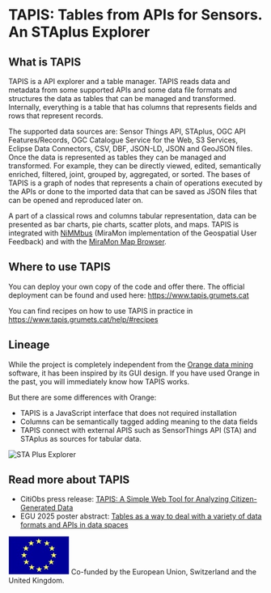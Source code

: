 # TAPIS: Tables from APIs for Sensors. An STAplus Explorer
## What is TAPIS
TAPIS is a API explorer and a table manager. TAPIS reads data and metadata from some supported APIs and some data file formats and structures the data as tables that can be managed and transformed. Internally, everything is a table that has columns that represents fields and rows that represent records.

The supported data sources are: Sensor Things API, STAplus, OGC API Features/Records, OGC Catalogue Service for the Web, S3 Services, Eclipse Data Connectors, CSV, DBF, JSON-LD, JSON and GeoJSON files. Once the data is represented as tables they can be managed and transformed. For example, they can be directly viewed, edited, semantically enriched, filtered, joint, grouped by, aggregated, or sorted. The bases of TAPIS is a graph of nodes that represents a chain of operations executed by the APIs or done to the imported data that can be saved as JSON files that can be opened and reproduced later on. 
 
A part of a classical rows and columns tabular representation, data can be presented as bar charts, pie charts, scatter plots, and maps. TAPIS is integrated with [NiMMbus](https://github.com/grumets/nimmbus) (MiraMon implementation of the Geospatial User Feedback) and with the [MiraMon Map Browser](https://github.com/grumets/MiraMonMapBrowser).

## Where to use TAPIS
You can deploy your own copy of the code and offer there. The official
deployment can be found and used here: https://www.tapis.grumets.cat

You can find recipes on how to use TAPIS in practice in https://www.tapis.grumets.cat/help/#recipes

## Lineage
While the project is completely independent from the [Orange data mining](https://orangedatamining.com/) software, it has been inspired by its GUI design. If you have used Orange in the past, you will immediately know how TAPIS works.

But there are some differences with Orange:
* TAPIS is a JavaScript interface that does not required installation
* Columns can be semantically tagged adding meaning to the data fields
* TAPIS connect with external APIS such as SensorThings API (STA) and STAplus as sources for tabular data. 

![STA Plus Explorer](STAplusExplorer.png)

## Read more about TAPIS
* CitiObs press release: [TAPIS: A Simple Web Tool for Analyzing Citizen-Generated Data](https://citiobs.eu/tapis-a-simple-web-tool-for-analyzing-citizen-generated-data/)
* EGU 2025 poster abstract: [Tables as a way to deal with a variety of data formats and APIs in data spaces](https://meetingorganizer.copernicus.org/EGU25/EGU25-13567.html)

![EuropeanFlag](eu_flag.jpg)  Co-funded by the European Union, Switzerland and the United Kingdom.


